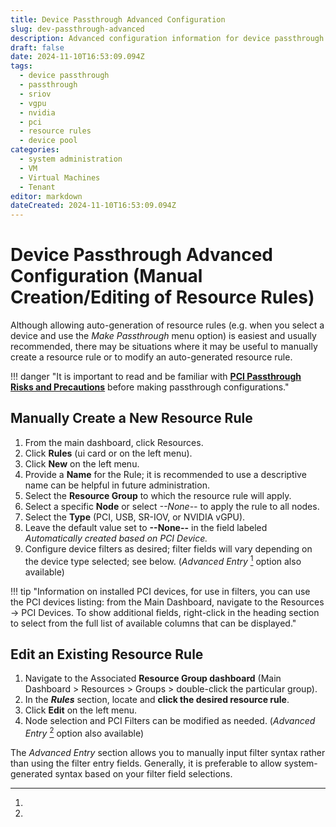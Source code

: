 ```yaml
---
title: Device Passthrough Advanced Configuration
slug: dev-passthrough-advanced
description: Advanced configuration information for device passthrough - manual creation/editing of resource rules
draft: false
date: 2024-11-10T16:53:09.094Z
tags:
  - device passthrough
  - passthrough
  - sriov
  - vgpu
  - nvidia
  - pci
  - resource rules
  - device pool
categories:
  - system administration
  - VM
  - Virtual Machines
  - Tenant
editor: markdown
dateCreated: 2024-11-10T16:53:09.094Z
---
```



# Device Passthrough Advanced Configuration (Manual Creation/Editing of Resource Rules)

Although allowing auto-generation of resource rules (e.g. when you select a device and use the *Make Passthrough* menu option) is easiest and usually recommended,
there may be situations where it may be useful to manually create a resource rule or to modify an auto-generated resource rule.

!!! danger "It is important to read and be familiar with [**PCI Passthrough Risks and Precautions**](/product-guide/system/device-pass-overview#pci-passthrough-risksprecautions) before making passthrough configurations."

## Manually Create a New Resource Rule

1. From the main dashboard, click Resources.
2. Click **Rules** (ui card or on the left menu).
3. Click **New** on the left menu.
4. Provide a **Name** for the Rule; it is recommended to use a descriptive name can be helpful in future administration.
5. Select the **Resource Group** to which the resource rule will apply.
6. Select a specific **Node** or select *--None--* to apply the rule to all nodes.
7. Select the **Type** (PCI, USB, SR-IOV, or NVIDIA vGPU).
8. Leave the default value set to **--None--** in the field labeled *Automatically created based on PCI Device.*
9. Configure device filters as desired; filter fields will vary depending on the device type selected; see below.  (*Advanced Entry* [^1] option also available)

!!! tip "Information on installed PCI devices, for use in filters, you can use the PCI devices listing: from the Main Dashboard, navigate to the Resources -> PCI Devices.  To show additional fields, right-click in the heading section to select from the full list of available columns that can be displayed."

## Edit an Existing Resource Rule

1. Navigate to the Associated **Resource Group dashboard** (Main Dashboard > Resources > Groups > double-click the particular group).
2. In the ***Rules*** section, locate and **click the desired resource rule**.
3. Click **Edit** on the left menu.
4. Node selection and PCI Filters can be modified as needed. (*Advanced Entry* [^1] option also available)  

[^1]:
The *Advanced Entry* section allows you to manually input filter syntax rather than using the filter entry fields.  Generally, it is preferable to allow system-generated syntax based on your filter field selections.

<!--## Filters Per Device Type Detail can be added at a later date.

### PCI Device Filters

| Field | Notes |
|-------|-------|
| **Name** | |
| **Slot** | |
| **Class** | |
| **Class HEX** | |
| **device_type** | |
| **Vendor** | |
| **Device** | |
| **Vendor Device (Hexidecimal)** |10de:1eb8|first 4 digits are the Vendor ID, last 4 digits are the Device ID|
| **Driver** | |

### NVIDIA Device Filters

| Field | Example | Notes |
|-------|---------|-------|
|**Name** | | |
|***Slot** | | |
|**Virtual Function** | | |
|**Vendor** | | |
|**Device** | | |
|**Vendor Device (Hexadecimal)** | | |
|**Physical Function** | | |
|**Type ID** | | |

### SR-IOV NIC Device Filters

| Field | Example | Notes |
|-------|---------|-------|
| **Name** | | |
| **Slot** | | |
| **Vendor** | | |
| **Device** | | |
| **Vendor Device (Hexidecimal)** | | |
| **Physical slot** | | |

### USB Device Filters

| Field | Example | Notes |
|-------|---------|-------|
| **Bus** | | |
| **Device** | | |
| **Path** | | |
| **Vendor ID** | | |
| **Model ID** | | |
| **Serial** | | |
| **USB Version** | | |
| **Speed** | | |
| **Interface Drivers** | | |

### Rule operators

| Operator | Notes |
|---------|--------|
| **Equal** | |
| **Not Equal** | |
| **Less than** | |
| **Less than or equal** | |
| **Greater than** | |
| **Greater than or equal** | |
| **Begins With** | |
| **Ends with** | |
| **Contains (case sensitive)** | |
| **Contains (case insensitive)** | |
| **Regex** | |

Id	Name	Note
00	Unclassified device	
01	Mass storage controller	
02	Network controller	
03	Display controller	
04	Multimedia controller	
05	Memory controller	
06	Bridge	
07	Communication controller	
08	Generic system peripheral	
09	Input device controller	
0a	Docking station	
0b	Processor	
0c	Serial bus controller	
0d	Wireless controller	
0e	Intelligent controller	
0f	Satellite communications controller	
10	Encryption controller	
11	Signal processing controller	
12	Processing accelerators	
13	Non-Essential Instrumentation	
14		
15		
16		
40	Coprocessor	
64		
ff	Unassigned class -->

